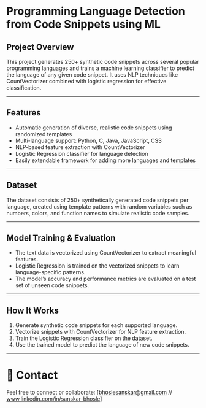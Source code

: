 # Programming Language Detection from Code Snippets using ML

## Project Overview  
This project generates 250+ synthetic code snippets across several popular programming languages and trains a machine learning classifier to predict the language of any given code snippet. It uses NLP techniques like CountVectorizer combined with logistic regression for effective classification.

---

## Features  
- Automatic generation of diverse, realistic code snippets using randomized templates  
- Multi-language support: Python, C, Java, JavaScript, CSS  
- NLP-based feature extraction with CountVectorizer  
- Logistic Regression classifier for language detection  
- Easily extendable framework for adding more languages and templates  

---

## Dataset  
The dataset consists of 250+ synthetically generated code snippets per language, created using template patterns with random variables such as numbers, colors, and function names to simulate realistic code samples.

---

## Model Training & Evaluation  
- The text data is vectorized using CountVectorizer to extract meaningful features.  
- Logistic Regression is trained on the vectorized snippets to learn language-specific patterns.  
- The model’s accuracy and performance metrics are evaluated on a test set of unseen code snippets.

---

## How It Works  
1. Generate synthetic code snippets for each supported language.  
2. Vectorize snippets with CountVectorizer for NLP feature extraction.  
3. Train the Logistic Regression classifier on the dataset.  
4. Use the trained model to predict the language of new code snippets.

---

# 📧 Contact
Feel free to connect or collaborate: [bhoslesanskar@gmail.com // www.linkedin.com/in/sanskar-bhosle]
